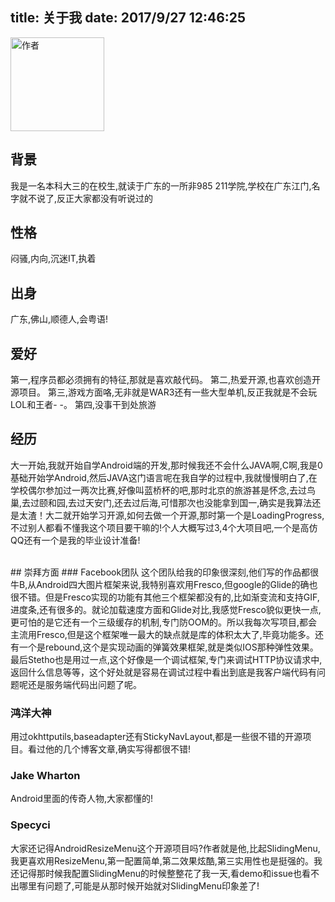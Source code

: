 title: 关于我
date: 2017/9/27 12:46:25
---

<img src="/css/images/avatar_circle.png" width = "150" height = "150" alt="作者" align=center />


## 背景
   我是一名本科大三的在校生,就读于广东的一所非985 211学院,学校在广东江门,名字就不说了,反正大家都没有听说过的<br>

## 性格
   闷骚,内向,沉迷IT,执着

## 出身
   广东,佛山,顺德人,会粤语!
<br>
## 爱好
第一,程序员都必须拥有的特征,那就是喜欢敲代码。
第二,热爱开源,也喜欢创造开源项目。
第三,游戏方面咯,无非就是WAR3还有一些大型单机,反正我就是不会玩LOL和王者- -。
第四,没事干到处旅游
<br>
## 经历
   大一开始,我就开始自学Android端的开发,那时候我还不会什么JAVA啊,C啊,我是0基础开始学Android,然后JAVA这门语言呢在我自学的过程中,我就慢慢明白了,在学校偶尔参加过一两次比赛,好像叫蓝桥杯的吧,那时北京的旅游甚是怀念,去过鸟巢,去过颐和园,去过天安门,还去过后海,可惜那次也没能拿到国一,确实是我算法还是太渣！大二就开始学习开源,如何去做一个开源,那时第一个是LoadingProgress,不过别人都看不懂我这个项目要干嘛的!个人大概写过3,4个大项目吧,一个是高仿QQ还有一个是我的毕业设计准备!

<br>
## 崇拜方面
### Facebook团队
   这个团队给我的印象很深刻,他们写的作品都很牛B,从Android四大图片框架来说,我特别喜欢用Fresco,但google的Glide的确也很不错。但是Fresco实现的功能有其他三个框架都没有的,比如渐变流和支持GIF,进度条,还有很多的。就论加载速度方面和Glide对比,我感觉Fresco貌似更快一点,更可怕的是它还有一个三级缓存的机制,专门防OOM的。所以我每次写项目,都会主流用Fresco,但是这个框架唯一最大的缺点就是库的体积太大了,毕竟功能多。还有一个是rebound,这个是实现动画的弹簧效果框架,就是类似IOS那种弹性效果。最后Stetho也是用过一点,这个好像是一个调试框架,专门来调试HTTP协议请求中,返回什么信息等等，这个好处就是容易在调试过程中看出到底是我客户端代码有问题呢还是服务端代码出问题了呢。

### 鸿洋大神
   用过okhttputils,baseadapter还有StickyNavLayout,都是一些很不错的开源项目。看过他的几个博客文章,确实写得都很不错!

### Jake Wharton
   Android里面的传奇人物,大家都懂的!

### Specyci
   大家还记得AndroidResizeMenu这个开源项目吗?作者就是他,比起SlidingMenu,我更喜欢用ResizeMenu,第一配置简单,第二效果炫酷,第三实用性也是挺强的。我还记得那时候我配置SlidingMenu的时候整整花了我一天,看demo和issue也看不出哪里有问题了,可能是从那时候开始就对SlidingMenu印象差了!

